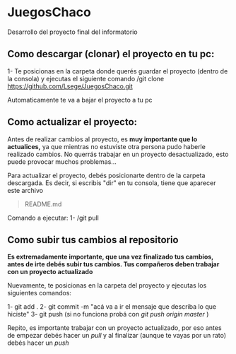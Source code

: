 # JuegosChaco
Desarrollo del proyecto final del informatorio

## Como descargar (clonar) el proyecto en tu pc:
1- Te posicionas en la carpeta donde querés guardar el proyecto (dentro de la consola) y ejecutas el siguiente comando
  /git clone https://github.com/Lsege/JuegosChaco.git
  
Automaticamente te va a bajar el proyecto a tu pc

## Como actualizar el proyecto:
Antes de realizar cambios al proyecto, es **muy importante que lo actualices,** ya que mientras no estuviste otra persona pudo haberle realizado cambios.
No querrás trabajar en un proyecto desactualizado, esto puede provocar muchos problemas...

Para actualizar el proyecto, debés posicionarte dentro de la carpeta descargada. 
Es decir, si escribis "dir" en tu consola, tiene que aparecer este archivo
> README.md

Comando a ejecutar:
1- /git pull


## Como subir tus cambios al repositorio
**Es extremadamente importante, que una vez finalizado tus cambios, antes de irte debés subir tus cambios. Tus compañeros deben trabajar con un proyecto actualizado**

Nuevamente, te posicionas en la carpeta del proyecto y ejecutas los siguientes comandos:

1- git add . 
2- git commit -m "acá va a ir el mensaje que describa lo que hiciste"
3- git push (si no funciona probá con *git push origin master* )

Repito, es importante trabajar con un proyecto actualizado, por eso antes de empezar debés hacer un *pull* y al finalizar (aunque te vayas por un rato) debés hacer un *push*
